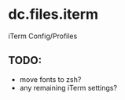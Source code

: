 dc.files.iterm
==============

iTerm Config/Profiles

## TODO:
-   move fonts to zsh?
-   any remaining iTerm settings?
